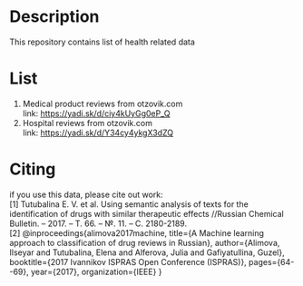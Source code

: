 # Description

This repository contains list of health related data

# List

1. Medical product reviews from otzovik.com \
    link: https://yadi.sk/d/ciy4kUyGg0eP_Q
2. Hospital reviews from otzovik.com \
    link: https://yadi.sk/d/Y34cy4ykgX3dZQ

# Citing

if you use this data, please cite out work: \
[1] Tutubalina E. V. et al. Using semantic analysis of texts for the identification of drugs with similar therapeutic effects //Russian Chemical Bulletin. – 2017. – Т. 66. – №. 11. – С. 2180-2189. \
[2] @inproceedings{alimova2017machine,
  title={A Machine learning approach to classification of drug reviews in Russian},
  author={Alimova, Ilseyar and Tutubalina, Elena and Alferova, Julia and Gafiyatullina, Guzel},
  booktitle={2017 Ivannikov ISPRAS Open Conference (ISPRAS)},
  pages={64--69},
  year={2017},
  organization={IEEE}
}